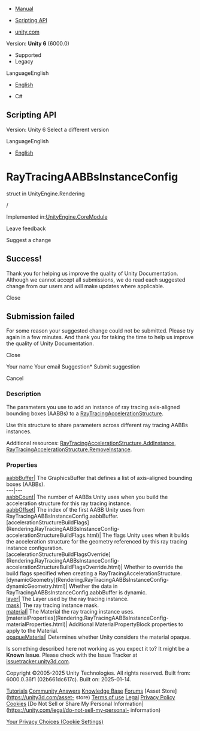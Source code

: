 [ ]()

  * [Manual](../Manual/index.html)
  * [Scripting API](../ScriptReference/index.html)

  * [unity.com](https://unity.com/)

Version: **Unity 6** (6000.0)

  * Supported
  * Legacy

LanguageEnglish

  * [English]()

  * C#

[ ](https://docs.unity3d.com)

## Scripting API

Version: Unity 6 Select a different version

LanguageEnglish

  * [English]()

# RayTracingAABBsInstanceConfig

struct in UnityEngine.Rendering

/

Implemented in:[UnityEngine.CoreModule](UnityEngine.CoreModule.html)

Leave feedback

Suggest a change

## Success!

Thank you for helping us improve the quality of Unity Documentation. Although
we cannot accept all submissions, we do read each suggested change from our
users and will make updates where applicable.

Close

## Submission failed

For some reason your suggested change could not be submitted. Please <a>try
again</a> in a few minutes. And thank you for taking the time to help us
improve the quality of Unity Documentation.

Close

Your name Your email Suggestion* Submit suggestion

Cancel

[ ]()

### Description

The parameters you use to add an instance of ray tracing axis-aligned bounding
boxes (AABBs) to a
[RayTracingAccelerationStructure](Rendering.RayTracingAccelerationStructure.html).

Use this structure to share parameters across different ray tracing AABBs
instances.  
  
Additional resources:
[RayTracingAccelerationStructure.AddInstance](Rendering.RayTracingAccelerationStructure.AddInstance.html),
[RayTracingAccelerationStructure.RemoveInstance](Rendering.RayTracingAccelerationStructure.RemoveInstance.html).

### Properties

[aabbBuffer](Rendering.RayTracingAABBsInstanceConfig-aabbBuffer.html)| The
GraphicsBuffer that defines a list of axis-aligned bounding boxes (AABBs).  
---|---  
[aabbCount](Rendering.RayTracingAABBsInstanceConfig-aabbCount.html)| The
number of AABBs Unity uses when you build the acceleration structure for this
ray tracing instance.  
[aabbOffset](Rendering.RayTracingAABBsInstanceConfig-aabbOffset.html)| The
index of the first AABB Unity uses from
RayTracingAABBsInstanceConfig.aabbBuffer.  
[accelerationStructureBuildFlags](Rendering.RayTracingAABBsInstanceConfig-
accelerationStructureBuildFlags.html)| The flags Unity uses when it builds the
acceleration structure for the geometry referenced by this ray tracing
instance configuration.  
[accelerationStructureBuildFlagsOverride](Rendering.RayTracingAABBsInstanceConfig-
accelerationStructureBuildFlagsOverride.html)| Whether to override the build
flags specified when creating a RayTracingAccelerationStructure.  
[dynamicGeometry](Rendering.RayTracingAABBsInstanceConfig-
dynamicGeometry.html)| Whether the data in
RayTracingAABBsInstanceConfig.aabbBuffer is dynamic.  
[layer](Rendering.RayTracingAABBsInstanceConfig-layer.html)| The Layer used by
the ray tracing instance.  
[mask](Rendering.RayTracingAABBsInstanceConfig-mask.html)| The ray tracing
instance mask.  
[material](Rendering.RayTracingAABBsInstanceConfig-material.html)| The
Material the ray tracing instance uses.  
[materialProperties](Rendering.RayTracingAABBsInstanceConfig-
materialProperties.html)| Additional MaterialPropertyBlock properties to apply
to the Material.  
[opaqueMaterial](Rendering.RayTracingAABBsInstanceConfig-opaqueMaterial.html)|
Determines whether Unity considers the material opaque.  
  
Is something described here not working as you expect it to? It might be a
**Known Issue**. Please check with the Issue Tracker at
[issuetracker.unity3d.com](https://issuetracker.unity3d.com).

Copyright ©2005-2025 Unity Technologies. All rights reserved. Built from:
6000.0.36f1 (02b661dc617c). Built on: 2025-01-14.

[Tutorials](https://unity3d.com/learn) [Community
Answers](https://answers.unity3d.com) [Knowledge
Base](https://support.unity3d.com/hc/en-us)
[Forums](https://forum.unity3d.com) [Asset Store](https://unity3d.com/asset-
store) [Terms of use](https://docs.unity3d.com/Manual/TermsOfUse.html)
[Legal](https://unity.com/legal) [Privacy
Policy](https://unity.com/legal/privacy-policy)
[Cookies](https://unity.com/legal/cookie-policy) [Do Not Sell or Share My
Personal Information](https://unity.com/legal/do-not-sell-my-personal-
information)

[Your Privacy Choices (Cookie Settings)](javascript:void\(0\);)


